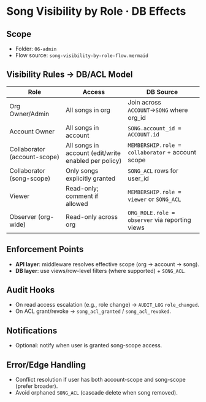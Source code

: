 # Song Visibility by Role · DB Effects

## Scope
- Folder: `06-admin`
- Flow source: `song-visibility-by-role-flow.mermaid`

## Visibility Rules → DB/ACL Model
| Role | Access | DB Source |
|---|---|---|
| Org Owner/Admin | All songs in org | Join across `ACCOUNT`→`SONG` where org_id |
| Account Owner | All songs in account | `SONG.account_id = ACCOUNT.id` |
| Collaborator (account-scope) | All songs in account (edit/write enabled per policy) | `MEMBERSHIP.role = collaborator` + account scope |
| Collaborator (song-scope) | Only songs explicitly granted | `SONG_ACL` rows for user_id |
| Viewer | Read-only; comment if allowed | `MEMBERSHIP.role = viewer` or `SONG_ACL` |
| Observer (org-wide) | Read-only across org | `ORG_ROLE.role = observer` via reporting views |

## Enforcement Points
- **API layer**: middleware resolves effective scope (org → account → song).
- **DB layer**: use views/row-level filters (where supported) + `SONG_ACL`.

## Audit Hooks
- On read access escalation (e.g., role change) → `AUDIT_LOG` `role_changed`.
- On ACL grant/revoke → `song_acl_granted` / `song_acl_revoked`.

## Notifications
- Optional: notify when user is granted song-scope access.

## Error/Edge Handling
- Conflict resolution if user has both account-scope and song-scope (prefer broader).
- Avoid orphaned `SONG_ACL` (cascade delete when song removed).
